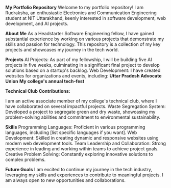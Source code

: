 **My Portfolio Repository**
Welcome to my portfolio repository! I am Rudraksha, an enthusiastic Electronics and Communication Engineering student at NIT Uttarakhand, keenly interested in software development, web development, and AI projects.

**About Me**
As a Headstarter Software Engineering fellow, I have gained substantial experience by working on various projects that demonstrate my skills and passion for technology. This repository is a collection of my key projects and showcases my journey in the tech world.

**Projects**
AI Projects: As part of my fellowship, I will be building five AI projects in five weeks, culminating in a significant final project to develop solutions based on a startup's backlog.
Web Development: I have created websites for organizations and events, including:
**Uttar Pradesh Advocate Union**
**My college's annual tech-fest**

**Technical Club Contributions:**

I am an active associate member of my college's technical club, where I have collaborated on several impactful projects.
Waste Segregation System: Developed a project to segregate green and dry waste, showcasing my problem-solving abilities and commitment to environmental sustainability.

**Skills**
Programming Languages: Proficient in various programming languages, including [list specific languages if you want].
Web Development: Skilled in creating dynamic and responsive websites using modern web development tools.
Team Leadership and Collaboration: Strong experience in leading and working within teams to achieve project goals.
Creative Problem Solving: Constantly exploring innovative solutions to complex problems.

**Future Goals**
I am excited to continue my journey in the tech industry, leveraging my skills and experiences to contribute to meaningful projects. I am always open to new opportunities and collaborations.
